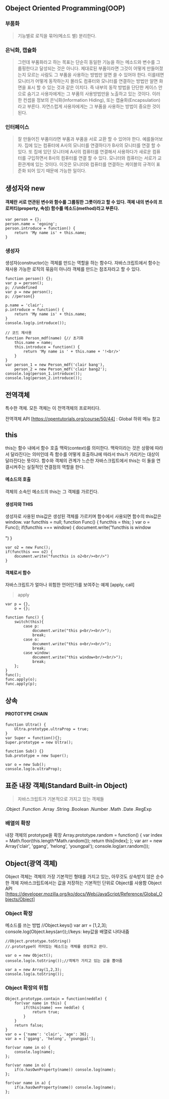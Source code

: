 ## Obeject Oriented Programming(OOP)

### 부품화
> 기능별로 로직을 묶어(메소드 별) 분리한다.

### 은닉화, 캡슐화
> 그런데 부품화라고 하는 목표는 단순히 동일한 기능을 하는 메소드와 변수를 그룹핑한다고 달성되는 것은 아니다. 제대로된 부품이라면 그것이 어떻게 만들어졌는지 모르는 사람도 그 부품을 사용하는 방법만 알면 쓸 수 있어야 한다. 이를테면 모니터가 어떻게 동작하는지 몰라도 컴퓨터와 모니터를 연결하는 방법만 알면 화면을 표시 할 수 있는 것과 같은 이치다. 즉 내부의 동작 방법을 단단한 케이스 안으로 숨기고 사용자에게는 그 부품의 사용방법만을 노출하고 있는 것이다. 이러한 컨셉을 정보의 은닉화(Information Hiding), 또는 캡슐화(Encapsulation)라고 부른다. 자연스럽게 사용자에게는 그 부품을 사용하는 방법이 중요한 것이 된다.

### 인터페이스
> 잘 만들어진 부품이라면 부품과 부품을 서로 교환 할 수 있어야 한다. 예를들어보자. 집에 있는 컴퓨터에 A사의 모니터를 연결하다가 B사의 모니터를 연결 할 수 있다. 또 집에 있던 모니터에 A사의 컴퓨터를 연결해서 사용하다가 새로운 컴퓨터를 구입하면서 B사의 컴퓨터를 연결 할 수 있다. 모니터와 컴퓨터는 서로가 교환관계에 있는 것이다. 이것은 모니터와 컴퓨터를 연결하는 케이블의 규격이 표준화 되어 있기 때문에 가능한 일이다.

## 생성자와 new

#### 객체란 서로 연관된 변수와 함수를 그룹핑한 그릇이라고 할 수 있다. 객체 내의 변수의 프로퍼티(property, 속성) 함수를 메소드(method)라고 부른다.
    var person = {};
    person.name = 'egoing';
    person.introduce = function() {
        return 'My name is' + this.name;
    }

### 생성자
생성자(constructor)는 객체를 만드는 역할을 하는 함수다. 자바스크립트에서 함수는 재사용 가능한 로직의 묶음이 아니라 객체를 만드는 참조자라고 할 수 있다.

    function person() {};
    var p = person();
    p; //undefined
    var p = new person();
    p; //person{}

    p.name = 'clair';
    p.introduce = function() {
        return 'My name is' + this.name;
    }
    console.log(p.introduce());

    // 코드 재사용
    function Person_mdf(name) {// 초기화
        this.name = name;
        this.introduce = function() {
            return 'My name is ' + this.name + '!<br/>'
        }
    }
    var person_1 = new Person_mdf('clair bang'),
        person_2 = new Person_mdf('clair bang2');
    console.log(person_1.introduce());
    console.log(person_2.introduce());

## 전역객체
특수한 객체. 모든 객체는 이 전역객체의 프로퍼티다.

전역객체 API [https://opentutorials.org/course/50/44] : Global 하위 메뉴 참고

## this
this는 함수 내에서 함수 호출 맥락(context)를 의미한다. 맥락이라는 것은 상황에 따라서 달라진다는 의미인데 즉 함수를 어떻게 호출하냐에 따라서 this가 가리키는 대상이 달라진다는 뜻이다. 함수와 객체의 관계가 느슨한 자바스크립트에서 this는 이 둘을 연결시켜주는 실질적인 연결점의 역할을 한다.

#### 메소드의 호출
객체의 소속인 메소드의 this는 그 객체를 가르킨다.

#### 생성자와 THIS
생성자로 사용된 this값은 생성된 객체를 가르키며 함수에서 사용되면 함수의 this값은 window.
    var functhis = null;
    function Func() {
        functhis = this;
    }
    var o = Func();
    if(functhis === window) {
        document.write("functhis is window<br/><br/>")
    }

    var o2 = new Func();
    if(functhis === o2) {
        document.write("functhis is o2<br/><br/>")
    }

#### 객체로서 함수
자바스크립트가 얼마나 위험한 언어인가를 보여주는 예제 [apply, call]
>apply

    var p = {},
        o = {};

    function func() {
        switch(this){
            case p:
                document.write("this p<br/><br/>");
                break;
            case o:
                document.write("this o<br/><br/>");
                break;
            case window:
                document.write("this window<br/><br/>");
                break;
        };
    }
    func();
    func.apply(o);
    func.apply(p);

## 상속
#### PROTOTYPE CHAIN
    function Ultra() {
        Ultra.prototype.ultraProp = true;
    }
    var Super = function(){};
    Super.prototype = new Ultra();

    function Sub() {}
    Sub.prototype = new Super();

    var o = new Sub();
    console.log(o.ultraProp);

## 표준 내장 객체(Standard Built-in Object)
> 자바스크립트가 기본적으로 가지고 있는 객체들

.Object
.Function
.Array
.String
.Boolean
.Number
.Math
.Date
.RegExp

### 배열의 확장
내장 객체의 prototype을 확장
    Array.prototype.random = function() {
        var index = Math.floor(this.length*Math.random());
        return this[index];
    };
    var arr = new Array('clair', 'ggang', 'helong', 'youngpal');
    console.log(arr.random());

## Object(광역 객체)
Object 객체는 객체의 가장 기본적인 형태를 가지고 있는, 아무것도 상속받지 않은 순수한 객체
자바스크립트에서는 값을 저장하는 기본적인 단위로 Object를 사용함
Object API [https://developer.mozilla.org/ko/docs/Web/JavaScript/Reference/Global_Objects/Object]

### Object 확장
메소드를 쓰는 방법
    //Object.keys()
    var arr = [1,2,3];
    console.log(Object.keys(arr));//keys: key값을 배열로 나타내줌

    //Object.prototype.toString()
    //.prototype이 끼어있는 메소드는 객체를 생성하고 쓴다.

    var o = new Object();
    console.log(o.toString());//객체가 가지고 있는 값을 뽑아줌

    var a = new Array(1,2,3);
    console.log(a.toString());

### Object 확장의 위험
    Object.prototype.contain = function(neddle) {
        for(var name in this) {
            if(this[name] === neddle) {
                return true;
            }
        }
        return false;
    }
    var o = {'name': 'clair', 'age': 36};
    var a = ['ggang', 'helong', 'youngpal'];

    for(var name in o) {
        console.log(name);
    };

    for(var name in o) {
        if(o.hasOwnProperty(name)) console.log(name);
    };

    for(var name in a) {
        if(a.hasOwnProperty(name)) console.log(name);
    };
